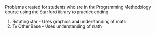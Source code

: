 Problems created for students who are in the Programming Methodology course using the Stanford library to practice coding

1. Rotating star - Uses graphics and understanding of math
2. To Other Base - Uses understanding of math 
